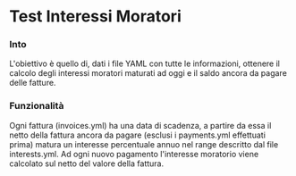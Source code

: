Test Interessi Moratori
=======================

### Into

L'obiettivo è quello di, dati i file YAML con tutte le informazioni, ottenere il calcolo degli interessi moratori maturati ad oggi e il saldo ancora da pagare delle fatture.

### Funzionalità

Ogni fattura (invoices.yml) ha una data di scadenza, a partire da essa il netto della fattura ancora da pagare (esclusi i payments.yml effettuati prima) matura un interesse percentuale annuo nel range descritto dal file interests.yml.
Ad ogni nuovo pagamento l'interesse moratorio viene calcolato sul netto del valore della fattura.
